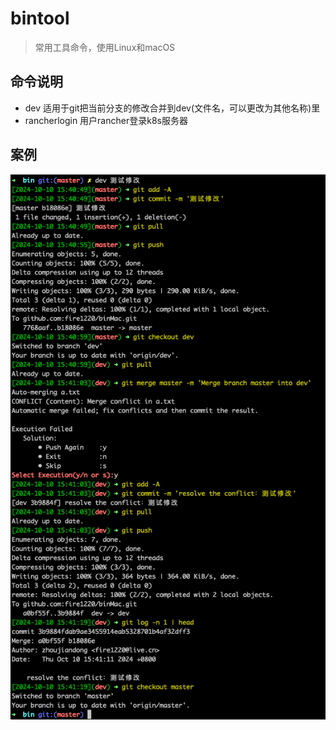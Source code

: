# bintool
> 常用工具命令，使用Linux和macOS
## 命令说明

- dev 适用于git把当前分支的修改合并到dev(文件名，可以更改为其他名称)里
- rancherlogin 用户rancher登录k8s服务器

## 案例

![dev](.img/dev.png)